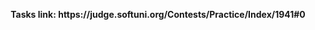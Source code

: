 <p align="center">
  <b>Tasks link: https://judge.softuni.org/Contests/Practice/Index/1941#0</b><br>
</p>
